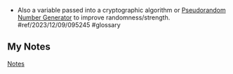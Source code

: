 - Also a variable passed into a cryptographic algorithm or [Pseudorandom Number Generator](pseudo-random-number-generator.md) to improve randomness/strength. #ref/2023/12/09/095245 #glossary
## My Notes
[Notes](mynotes/salt-notes.md)
